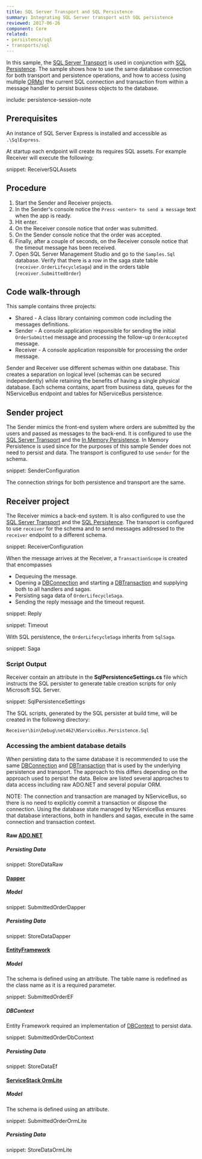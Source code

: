 ```yaml
---
title: SQL Server Transport and SQL Persistence
summary: Integrating SQL Server transport with SQL persistence
reviewed: 2017-06-26
component: Core
related:
- persistence/sql
- transports/sql
---
```


In this sample, the [SQL Server Transport](/transports/sql/) is used in conjunction with [SQL Persistence](/persistence/sql/). The sample shows how to use the same database connection for both transport and persistence operations, and how to access (using multiple [ORMs](https://en.wikipedia.org/wiki/Object-relational_mapping)) the current SQL connection and transaction from within a message handler to persist business objects to the database.

include: persistence-session-note


## Prerequisites

An instance of SQL Server Express is installed and accessible as `.\SqlExpress`.

At startup each endpoint will create its requires SQL assets. For example Receiver will execute the following:

snippet: ReceiverSQLAssets


## Procedure

 1. Start the Sender and Receiver projects.
 1. In the Sender's console notice the `Press <enter> to send a message` text when the app is ready.
 1. Hit enter.
 1. On the Receiver console notice that order was submitted.
 1. On the Sender console notice that the order was accepted.
 1. Finally, after a couple of seconds, on the Receiver console notice that the timeout message has been received.
 1. Open SQL Server Management Studio and go to the `Samples.Sql` database. Verify that there is a row in the saga state table (`receiver.OrderLifecycleSaga`) and in the orders table (`receiver.SubmittedOrder`)


## Code walk-through

This sample contains three projects:

 * Shared - A class library containing common code including the messages definitions.
 * Sender - A console application responsible for sending the initial `OrderSubmitted` message and processing the follow-up `OrderAccepted` message.
 * Receiver - A console application responsible for processing the order message.

Sender and Receiver use different schemas within one database. This creates a separation on logical level (schemas can be secured independently) while retaining the benefits of having a single physical database. Each schema contains, apart from business data, queues for the NServiceBus endpoint and tables for NServiceBus persistence.


## Sender project

The Sender mimics the front-end system where orders are submitted by the users and passed as messages to the back-end. It is configured to use the [SQL Server Transport](/transports/sql/) and the [In Memory Persistence](/persistence/in-memory.md). In Memory Persistence is used since for the purposes of this sample Sender does not need to persist and data. The transport is configured to use `sender` for the schema.

snippet: SenderConfiguration

The connection strings for both persistence and transport are the same.


## Receiver project

The Receiver mimics a back-end system. It is also configured to use the [SQL Server Transport](/transports/sql/) and the [SQL Persistence](/persistence/sql/). The transport is configured to use `receiver` for the schema and to send messages addressed to the `receiver` endpoint to a different schema.

snippet: ReceiverConfiguration

When the message arrives at the Receiver, a `TransactionScope` is created that encompasses

 * Dequeuing the message.
 * Opening a [DBConnection](https://msdn.microsoft.com/en-us/library/system.data.common.dbconnection.aspx) and starting a [DBTransaction](https://msdn.microsoft.com/en-us/library/system.data.common.dbtransaction.aspx) and supplying both to all handlers and sagas.
 * Persisting saga data of `OrderLifecycleSaga`.
 * Sending the reply message and the timeout request.

snippet: Reply

snippet: Timeout

With SQL persistence, the `OrderLifecycleSaga` inherits from `SqlSaga`.

snippet: Saga


### Script Output

Receiver contain an attribute in the **SqlPersistenceSettings.cs** file which instructs the SQL persister to generate table creation scripts for only Microsoft SQL Server.

snippet: SqlPersistenceSettings

The SQL scripts, generated by the SQL persister at build time, will be created in the following directory:

```
Receiver\bin\Debug\net462\NServiceBus.Persistence.Sql
```


### Accessing the ambient database details

When persisting data to the same database it is recommended to use the same [DBConnection](https://msdn.microsoft.com/en-us/library/system.data.common.dbconnection.aspx) and  [DBTransaction](https://msdn.microsoft.com/en-us/library/system.data.common.dbtransaction.aspx) that is used by the underlying persistence and transport. The approach to this differs depending on the approach used to persist the data. Below are listed several approaches to data access including raw ADO.NET and several popular ORM.

NOTE: The connection and transaction are managed by NServiceBus, so there is no need to explicitly commit a transaction or dispose the connection. Using the database state managed by NServiceBus ensures that database interactions, both in handlers and sagas, execute in the same connection and transaction context.


#### Raw [ADO.NET](https://docs.microsoft.com/en-us/dotnet/framework/data/adonet/ado-net-overview)


##### Persisting Data

snippet: StoreDataRaw


#### [Dapper](https://github.com/StackExchange/Dapper)


##### Model

snippet: SubmittedOrderDapper


##### Persisting Data

snippet: StoreDataDapper


#### [EntityFramework](https://docs.microsoft.com/en-us/ef/core/)


##### Model

The schema is defined using an attribute. The table name is redefined as the class name as it is a required parameter.

snippet: SubmittedOrderEF


##### DBContext

Entity Framework required an implementation of [DBContext](https://docs.microsoft.com/en-us/ef/core/miscellaneous/configuring-dbcontext) to persist data.

snippet: SubmittedOrderDbContext


##### Persisting Data

snippet: StoreDataEf


#### [ServiceStack OrmLite](https://github.com/ServiceStack/ServiceStack.OrmLite)


##### Model

The schema is defined using an attribute.

snippet: SubmittedOrderOrmLite


##### Persisting Data

snippet: StoreDataOrmLite

